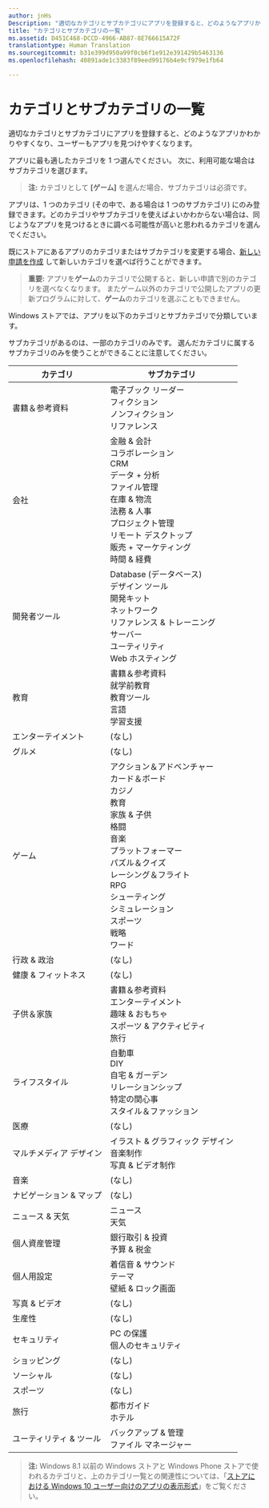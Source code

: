 ```yaml
---
author: jnHs
Description: "適切なカテゴリとサブカテゴリにアプリを登録すると、どのようなアプリかわかりやすくなり、ユーザーもアプリを見つけやすくなります。"
title: "カテゴリとサブカテゴリの一覧"
ms.assetid: D451C468-DCCD-4966-AB87-8E766615A72F
translationtype: Human Translation
ms.sourcegitcommit: b31e399d950a99f0cb6f1e912e391429b5463136
ms.openlocfilehash: 40891ade1c3383f89eed99176b4e9cf979e1fb64

---
```


# カテゴリとサブカテゴリの一覧


適切なカテゴリとサブカテゴリにアプリを登録すると、どのようなアプリかわかりやすくなり、ユーザーもアプリを見つけやすくなります。

アプリに最も適したカテゴリを 1 つ選んでください。 次に、利用可能な場合はサブカテゴリを選びます。

> **注:** カテゴリとして **[ゲーム]** を選んだ場合、サブカテゴリは必須です。

アプリは、1 つのカテゴリ (その中で、ある場合は 1 つのサブカテゴリ) にのみ登録できます。どのカテゴリやサブカテゴリを使えばよいかわからない場合は、同じようなアプリを見つけるときに調べる可能性が高いと思われるカテゴリを選んでください。

既にストアにあるアプリのカテゴリまたはサブカテゴリを変更する場合、[新しい申請を作成](app-submissions.md) して新しいカテゴリを選べば行うことができます。

> **重要:** アプリを**ゲーム**のカテゴリで公開すると、新しい申請で別のカテゴリを選べなくなります。 またゲーム以外のカテゴリで公開したアプリの更新プログラムに対して、**ゲーム**のカテゴリを選ぶこともできません。

Windows ストアでは、アプリを以下のカテゴリとサブカテゴリで分類しています。

サブカテゴリがあるのは、一部のカテゴリのみです。 選んだカテゴリに属するサブカテゴリのみを使うことができることに注意してください。


| カテゴリ                    | サブカテゴリ                                       |
|-----------------------------|---------------------------------------------------|
| 書籍＆参考資料           | 電子ブック リーダー <br> フィクション <br> ノンフィクション <br> リファレンス |
| 会社                    | 金融 & 会計 <br> コラボレーション <br> CRM <br> データ + 分析 <br> ファイル管理 <br> 在庫 & 物流 <br> 法務 & 人事 <br> プロジェクト管理 <br> リモート デスクトップ <br> 販売 + マーケティング <br> 時間 & 経費 |
| 開発者ツール             | Database (データベース) <br> デザイン ツール <br> 開発キット <br> ネットワーク <br> リファレンス & トレーニング <br> サーバー <br> ユーティリティ <br> Web ホスティング |
| 教育                   | 書籍＆参考資料 <br> 就学前教育 <br> 教育ツール <br> 言語 <br> 学習支援 |
| エンターテイメント               | (なし)                                            |
| グルメ               | (なし)                                            |
| ゲーム                       | アクション＆アドベンチャー <br> カード＆ボード <br> カジノ <br> 教育 <br> 家族 & 子供 <br> 格闘 <br> 音楽 <br> プラットフォーマー <br> パズル＆クイズ <br> レーシング＆フライト <br> RPG <br> シューティング <br> シミュレーション <br> スポーツ <br> 戦略 <br> ワード |
| 行政 & 政治       | (なし)                                            |
| 健康 & フィットネス            | (なし)                                            |
| 子供＆家族               | 書籍＆参考資料 <br> エンターテイメント <br> 趣味 & おもちゃ <br> スポーツ & アクティビティ <br> 旅行 |
| ライフスタイル                   | 自動車 <br> DIY <br> 自宅 & ガーデン <br> リレーションシップ <br> 特定の関心事 <br> スタイル＆ファッション |
| 医療                     | (なし)                                            |
| マルチメディア デザイン           | イラスト & グラフィック デザイン <br> 音楽制作 <br> 写真 & ビデオ制作 |
| 音楽                       | (なし)                                            |
| ナビゲーション & マップ           | (なし)                                            |
| ニュース & 天気              | ニュース <br> 天気                                 |
| 個人資産管理            | 銀行取引 & 投資 <br> 予算 & 税金      |
| 個人用設定             | 着信音 & サウンド <br> テーマ <br> 壁紙 & ロック画面 |
| 写真 & ビデオ               | (なし)                                            |
| 生産性                | (なし)                                            |
| セキュリティ                    | PC の保護 <br> 個人のセキュリティ <br>         |
| ショッピング                    | (なし)                                            |
| ソーシャル                      | (なし)                                            |
| スポーツ                      | (なし)                                            |
| 旅行                      | 都市ガイド <br> ホテル                           |
| ユーティリティ & ツール           | バックアップ & 管理 <br> ファイル マネージャー                |
 

> **注:** Windows 8.1 以前の Windows ストアと Windows Phone ストアで使われるカテゴリと、上のカテゴリ一覧との関連性については、「[ストアにおける Windows 10 ユーザー向けのアプリの表示形式](how-your-app-appears-in-the-store-for-windows-10-customers.md#category-changes)」をご覧ください。




<!--HONumber=Aug16_HO5-->



